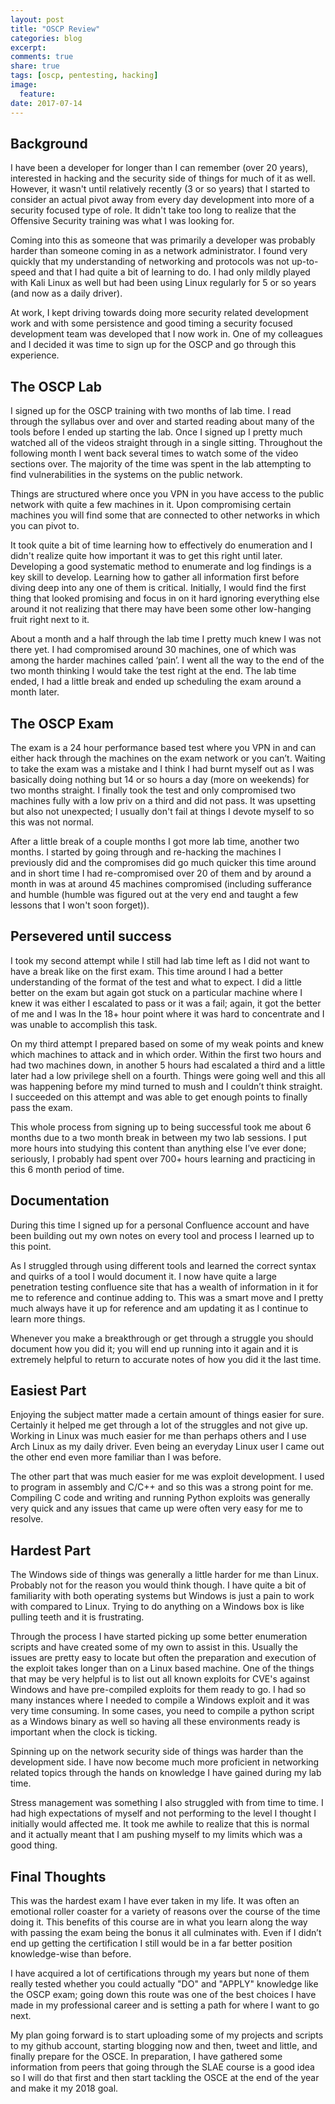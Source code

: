 ```yaml
---
layout: post
title: "OSCP Review"
categories: blog
excerpt:
comments: true
share: true
tags: [oscp, pentesting, hacking]
image:
  feature:
date: 2017-07-14
---
```


## Background
I have been a developer for longer than I can remember (over 20 years), interested in hacking and the security side of things for much of it as well.  However, it wasn't until relatively recently (3 or so years) that I started to consider an actual pivot away from every day development into more of a security focused type of role.  It didn't take too long to realize that the Offensive Security training was what I was looking for.

Coming into this as someone that was primarily a developer was probably harder than someone coming in as a network administrator.  I found very quickly that my understanding of networking and protocols was not up-to-speed and that I had quite a bit of learning to do.  I had only mildly played with Kali Linux as well but had been using Linux regularly for 5 or so years (and now as a daily driver).

At work, I kept driving towards doing more security related development work and with some persistence and good timing a security focused development team was developed that I now work in.  One of my colleagues and I decided it was time to sign up for the OSCP and go through this experience.

## The OSCP Lab
I signed up for the OSCP training with two months of lab time.  I read through the syllabus over and over and started reading about many of the tools before I ended up starting the lab.  Once I signed up I pretty much watched all of the videos straight through in a single sitting.  Throughout the following month I went back several times to watch some of the video sections over. The majority of the time was spent in the lab attempting to find vulnerabilities in the systems on the public network.

Things are structured where once you VPN in you have access to the public network with quite a few machines in it.  Upon compromising certain machines you will find some that are connected to other networks in which you can pivot to.

It took quite a bit of time learning how to effectively do enumeration and I didn't realize quite how important it was to get this right until later. Developing a good systematic method to enumerate and log findings is a key skill to develop.  Learning how to gather all information first before diving deep into any one of them is critical.  Initially, I would find the first thing that looked promising and focus in on it hard ignoring everything else around it not realizing that there may have been some other low-hanging fruit right next to it.

About a month and a half through the lab time I pretty much knew I was not there yet.  I had compromised around 30 machines, one of which was among the harder machines called ‘pain’. I went all the way to the end of the two month thinking I would take the test right at the end.  The lab time ended, I had a little break and ended up scheduling the exam around a month later.

## The OSCP Exam
The exam is a 24 hour performance based test where you VPN in and can either hack through the machines on the exam network or you can’t.  Waiting to take the exam was a mistake and I think I had burnt myself out as I was basically doing nothing but 14 or so hours a day (more on weekends) for two months straight. I finally took the test and only compromised two machines fully with a low priv on a third and did not pass.  It was upsetting but also not unexpected; I usually don't fail at things I devote myself to so this was not normal.

After a little break of a couple months I got more lab time, another two months.  I started by going through and re-hacking the machines I previously did and the compromises did go much quicker this time around and in short time I had re-compromised over 20 of them and by around a month in was at around 45 machines compromised (including sufferance and humble (humble was figured out at the very end and taught a few lessons that I won't soon forget)).

## Persevered until success
I took my second attempt while I still had lab time left as I did not want to have a break like on the first exam.  This time around I had a better understanding of the format of the test and what to expect.  I did a little better on the exam but again got stuck on a particular machine where I knew it was either I escalated to pass or it was a fail; again, it got the better of me and I was In the 18+ hour point where it was hard to concentrate and I was unable to accomplish this task.

On my third attempt I prepared based on some of my weak points and knew which machines to attack and in which order.  Within the first two hours and had two machines down, in another 5 hours had escalated a third and a little later had a low privilege shell on a fourth.  Things were going well and this all was happening before my mind turned to mush and I couldn’t think straight. I succeeded on this attempt and was able to get enough points to finally pass the exam.

This whole process from signing up to being successful took me about 6 months due to a two month break in between my two lab sessions. I put more hours into studying this content than anything else I’ve ever done; seriously, I probably had spent over 700+ hours learning and practicing in this 6 month period of time.

## Documentation
During this time I signed up for a personal Confluence account and have been building out my own notes on every tool and process I learned up to this point.

As I struggled through using different tools and learned the correct syntax and quirks of a tool I would document it.  I now have quite a large penetration testing confluence site that has a wealth of information in it for me to reference and continue adding to. This was a smart move and I pretty much always have it up for reference and am updating it as I continue to learn more things. 

Whenever you make a breakthrough or get through a struggle you should document how you did it; you will end up running into it again and it is extremely helpful to return to accurate notes of how you did it the last time.

## Easiest Part
Enjoying the subject matter made a certain amount of things easier for sure. Certainly it helped me get through a lot of the struggles and not give up. Working in Linux was much easier for me than perhaps others and I use Arch Linux as my daily driver. Even being an everyday Linux user I came out the other end even more familiar than I was before.

The other part that was much easier for me was exploit development.  I used to program in assembly and C/C++ and so this was a strong point for me.  Compiling C code and writing and running Python exploits was generally very quick and any issues that came up were often very easy for me to resolve.

## Hardest Part
The Windows side of things was generally a little harder for me than Linux.  Probably not for the reason you would think though.  I have quite a bit of familiarity with both operating systems but Windows is just a pain to work with compared to Linux.  Trying to do anything on a Windows box is like pulling teeth and it is frustrating.

Through the process I have started picking up some better enumeration scripts and have created some of my own to assist in this. Usually the issues are pretty easy to locate but often the preparation and execution of the exploit takes longer than on a Linux based machine. One of the things that may be very helpful is to list out all known exploits for CVE's against Windows and have pre-compiled exploits for them ready to go.  I had so many instances where I needed to compile a Windows exploit and it was very time consuming.  In some cases, you need to compile a python script as a Windows binary as well so having all these environments ready is important when the clock is ticking.

Spinning up on the network security side of things was harder than the development side.  I have now become much more proficient in networking related topics through the hands on knowledge I have gained during my lab time.

Stress management was something I also struggled with from time to time.  I had high expectations of myself and not performing to the level I thought I initially would affected me.  It took me awhile to realize that this is normal and it actually meant that I am pushing myself to my limits which was a good thing.

## Final Thoughts
This was the hardest exam I have ever taken in my life.  It was often an emotional roller coaster for a variety of reasons over the course of the time doing it. This benefits of this course are in what you learn along the way with passing the exam being the bonus it all culminates with.  Even if I didn’t end up getting the certification I still would be in a far better position knowledge-wise than before.

I have acquired a lot of certifications through my years but none of them really tested whether you could actually "DO" and "APPLY" knowledge like the OSCP exam; going down this route was one of the best choices I have made in my professional career and is setting a path for where I want to go next.

My plan going forward is to start uploading some of my projects and scripts to my github account, starting blogging now and then, tweet and little, and finally prepare for the OSCE.  In preparation, I have gathered some information from peers that going through the SLAE course is a good idea so I will do that first and then start tackling the OSCE at the end of the year and make it my 2018 goal.